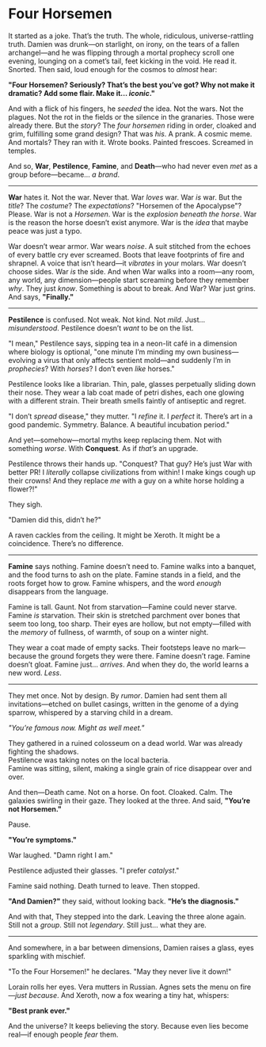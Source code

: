 # Four Horsemen

It started as a joke.
That’s the truth. The whole, ridiculous, universe-rattling truth.
Damien was drunk—on starlight, on irony, on the tears of a fallen archangel—and he was flipping through a mortal prophecy scroll one evening, lounging on a comet’s tail, feet kicking in the void.
He read it. Snorted.
Then said, loud enough for the cosmos to *almost* hear:  

**"Four Horsemen? Seriously? That’s the best you’ve got? Why not make it dramatic? Add some flair. Make it… *iconic*."**

And with a flick of his fingers, he *seeded* the idea.
Not the wars.
Not the plagues.
Not the rot in the fields or the silence in the granaries.
Those were already there.
But the *story*?
The *four horsemen* riding in order, cloaked and grim, fulfilling some grand design?
That was *his*.
A prank.
A cosmic meme.
And mortals?
They ran with it.
Wrote books. Painted frescoes. Screamed in temples.

And so, **War**, **Pestilence**, **Famine**, and **Death**—who had never even *met* as a group before—became… *a brand*.

---

**War** hates it.
Not the war. Never that.
War *loves* war.
War *is* war.
But the *title*? The *costume*? The *expectations*?
"Horsemen of the Apocalypse"? Please.
War is not a *Horsemen*. War is the *explosion beneath the horse*. War is the reason the horse doesn’t exist anymore. War is the *idea* that maybe peace was just a typo.

War doesn’t wear armor.
War wears *noise*.
A suit stitched from the echoes of every battle cry ever screamed. Boots that leave footprints of fire and shrapnel. A voice that isn’t heard—it *vibrates* in your molars.
War doesn’t choose sides.
War *is* the side.
And when War walks into a room—any room, any world, any dimension—people start screaming before they remember *why*.
They just *know*.
Something is about to break.
And War?
War just grins.
And says, **"Finally."**

---

**Pestilence** is confused.
Not weak. Not kind. Not *mild*.
Just… *misunderstood*.
Pestilence doesn’t *want* to be on the list.

"I mean," Pestilence says, sipping tea in a neon-lit café in a dimension where biology is optional, "one minute I’m minding my own business—evolving a virus that only affects sentient mold—and suddenly I’m in *prophecies*? With *horses*? I don’t even *like* horses."

Pestilence looks like a librarian. Thin, pale, glasses perpetually sliding down their nose. They wear a lab coat made of petri dishes, each one glowing with a different strain. Their breath smells faintly of antiseptic and regret.

"I don’t *spread* disease," they mutter. "I *refine* it. I *perfect* it. There’s art in a good pandemic. Symmetry. Balance. A beautiful incubation period."

And yet—somehow—mortal myths keep replacing them.
Not with something *worse*.
With **Conquest**.
As if *that’s* an upgrade.

Pestilence throws their hands up. "Conquest? That guy? He’s just War with better PR! I *literally* collapse civilizations from within! I make kings cough up their crowns! And they replace *me* with a guy on a white horse holding a flower?!"

They sigh.

"Damien did this, didn’t he?"

A raven cackles from the ceiling.
It might be Xeroth.
It might be a coincidence.
There’s no difference.

---

**Famine** says nothing.
Famine doesn’t need to.
Famine walks into a banquet, and the food turns to ash on the plate.
Famine stands in a field, and the roots forget how to grow.
Famine whispers, and the word *enough* disappears from the language.

Famine is tall. Gaunt. Not from starvation—Famine could never starve. Famine *is* starvation. Their skin is stretched parchment over bones that seem too long, too sharp. Their eyes are hollow, but not empty—filled with the *memory* of fullness, of warmth, of soup on a winter night.

They wear a coat made of empty sacks.
Their footsteps leave no mark—because the ground forgets they were there.
Famine doesn’t rage.
Famine doesn’t gloat.
Famine just… *arrives*.
And when they do, the world learns a new word.
*Less*.

---

They met once.
Not by design.
By *rumor*.
Damien had sent them all invitations—etched on bullet casings, written in the genome of a dying sparrow, whispered by a starving child in a dream.

*"You’re famous now. Might as well meet."*

They gathered in a ruined colosseum on a dead world.
War was already fighting the shadows.  
Pestilence was taking notes on the local bacteria.  
Famine was sitting, silent, making a single grain of rice disappear over and over.

And then—Death came.
Not on a horse.
On foot.
Cloaked. Calm. The galaxies swirling in their gaze.
They looked at the three.
And said, **"You’re not Horsemen."**

Pause.

**"You’re symptoms."**

War laughed. "Damn right I am."

Pestilence adjusted their glasses. "I prefer *catalyst*."

Famine said nothing.
Death turned to leave.
Then stopped.

**"And Damien?"** they said, without looking back. **"He’s the diagnosis."**

And with that, They stepped into the dark.
Leaving the three alone again.
Still not a *group*.
Still not *legendary*.
Still just… what they are.

---

And somewhere, in a bar between dimensions, Damien raises a glass, eyes sparkling with mischief.

"To the Four Horsemen!" he declares. "May they never live it down!"

Lorain rolls her eyes.
Vera mutters in Russian.
Agnes sets the menu on fire—*just because*.
And Xeroth, now a fox wearing a tiny hat, whispers:

**"Best prank ever."**

And the universe?
It keeps believing the story.
Because even lies become real—if enough people *fear* them.